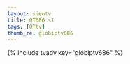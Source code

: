 ```yaml
--- 
layout: sieutv
title: QT686 s1
tags: [QTtv]
thumb_re: globiptv686
---
```

{% include tvadv key="globiptv686" %} 
